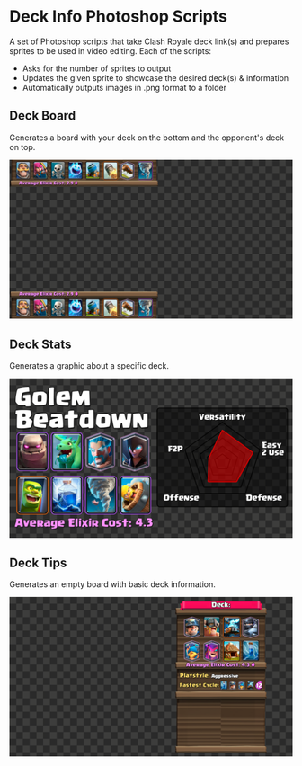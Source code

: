 # Deck Info Photoshop Scripts

A set of Photoshop scripts that take Clash Royale deck link(s) and prepares sprites to be used in video editing. Each of the scripts:
* Asks for the number of sprites to output
* Updates the given sprite to showcase the desired deck(s) & information
* Automatically outputs images in .png format to a folder

## Deck Board
Generates a board with your deck on the bottom and the opponent's deck on top. 

![Deck Board Example](https://github.com/raychungno1/DeckInfo/blob/main/images/deckBoardExample.png)
## Deck Stats
Generates a graphic about a specific deck.

![Deck Board Example](https://github.com/raychungno1/DeckInfo/blob/main/images/deckStatsExample.png)
## Deck Tips
Generates an empty board with basic deck information.

![Deck Board Example](https://github.com/raychungno1/DeckInfo/blob/main/images/deckTipsExample.png)
